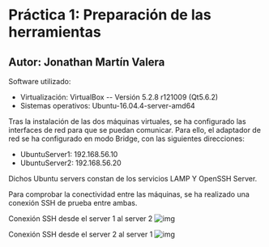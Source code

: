 # Práctica 1: Preparación de las herramientas
## Autor: Jonathan Martín Valera

Software utilizado:  

- Virtualización: VirtualBox -- Versión 5.2.8 r121009 (Qt5.6.2)
- Sistemas operativos: Ubuntu-16.04.4-server-amd64


Tras la instalación de las dos máquinas virtuales, se ha configurado las interfaces de red para que se puedan comunicar. Para ello, el adaptador de red se ha configurado en modo Bridge, con las siguientes direcciones:

- UbuntuServer1: 192.168.56.10
- UbuntuServer2: 192.168.56.20

Dichos Ubuntu servers constan de los servicios LAMP Y OpenSSH Server.

Para comprobar la conectividad entre las máquinas, se ha realizado una conexión SSH de prueba entre ambas.

Conexión SSH desde el server 1 al server 2
![img](https://github.com/jmv74211/SWAP/blob/master/P1/Im%C3%A1genes/ssh.jpg)

Conexión SSH desde el server 2 al server 1
![img](https://github.com/jmv74211/SWAP/blob/master/P1/Im%C3%A1genes/ssh2.jpg)